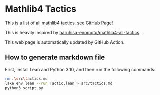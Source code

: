 # Mathlib4 Tactics

This is a list of all mathlib4 tactics. see [GitHub Page](https://seasawher.github.io/mathlib4-tactics/)!

This is heavily inspired by [haruhisa-enomoto/mathlib4-all-tactics](https://github.com/haruhisa-enomoto/mathlib4-all-tactics).

This web page is automatically updated by GitHub Action.

## How to generate markdown file

First, install Lean and Python 3.10, and then run the following commands:

```bash
rm .\src\tactics.md
lake env lean --run Tactic.lean > src/tactics.md
python3 script.py
```
